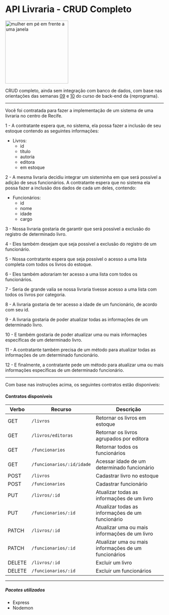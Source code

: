# API Livraria - CRUD Completo

<img src="https://i.ibb.co/5Gr2mFr/undraw-a-better-world-9xfd.png" alt="mulher em pé em frente a uma janela" border="0" width = "200" />

CRUD completo, ainda sem integração com banco de dados, com base nas orientações das semanas [09](http://https://github.com/reprograma/On9-Accenture-S10-API-PUT-PATCH "09") e [10](https://github.com/reprograma/On9-Accenture-S10-API-PUT-PATCH "10") do curso de back-end da {reprograma}.

---

Você foi contratada para fazer a implementação de um sistema de uma livraria no centro de Recife.

1 - A contratante espera que, no sistema, ela possa fazer a inclusão de seu estoque contendo as seguintes informações:

- Livros:
	- id
	- título
	- autoria
	- editora
	- em estoque

2 - A mesma livraria decidiu integrar um sisteminha em que será possível a adição de seus funcionários. A contratante espera que no sistema ela possa fazer a inclusão dos dados de cada um deles, contendo:

- Funcionários:
	- id
	- nome
	- idade
    - cargo

3 - Nossa livraria gostaria de garantir que será possível a exclusão do registro de determinado livro.

4 - Eles também desejam que seja possível a exclusão do registro de um funcionário.

5 - Nossa contratante espera que seja possível o acesso a uma lista completa com todos os livros do estoque.

6 - Eles também adorariam ter acesso a uma lista com todos os funcionários.

7 - Seria de grande valia se nossa livraria tivesse acesso a uma lista com todos os livros por categoria.

8 - A livraria gostaria de ter acesso a idade de um funcionário, de acordo com seu id.

9 - A livraria gostaria de poder atualizar todas as informações de um determinado livro.

10 - E também gostaria de poder atualizar uma ou mais informações específicas de um determinado livro.

11 - A contratante também precisa de um método para atualizar todas as informações de um determinado funcionário.

12 - E finalmente, a contratante pede um método para atualizar uma ou mais informações específicas de um determinado funcionário.

---

Com base nas instruções acima, os seguintes contratos estão disponíveis:

#### Contratos disponíveis

| Verbo        | Recurso                                          | Descrição                             |
| ------------ | ------------------------------------------------ | ------------------------------------- |
| GET          | `/livros`                                        | Retornar os livros em estoque             |
| GET          | `/livros/editoras`                               | Retornar os livros agrupados por editora |
| GET          | `/funcionarios`                                   | Retornar todos os funcionários                  |
| GET          | `/funcionarios/:id/idade`                         | Acessar idade de um determinado funcionário   |
| POST         | `/livros`                                         | Cadastrar livro no estoque                     |
| POST         | `/funcionarios`                                 | Cadastrar funcionário        |
| PUT          | `/livros/:id`                                   | Atualizar todas as informações de um livro           |
| PUT          | `/funcionarios/:id`             | Atualizar todas as informações de um funcionário                   |
| PATCH        | `/livros/:id`                   | Atualizar uma ou mais informações de um livro                        | 
| PATCH        | `/funcionarios/:id`                              | Atualizar uma ou mais informações de um funcionários   |
| DELETE       |  `/livros/:id`                       | Excluir um livro              |
| DELETE       |  `/funcionarios/:id`                       | Excluir um funcionários              |

---



##### Pacotes utilizados

- Express
- Nodemon




